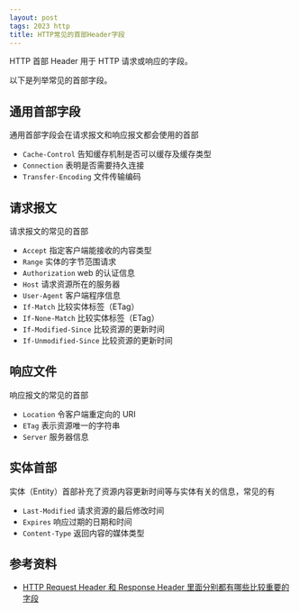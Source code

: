 ```yaml
---
layout: post
tags: 2023 http
title: HTTP常见的首部Header字段
---
```


HTTP 首部 Header 用于 HTTP 请求或响应的字段。

以下是列举常见的首部字段。

## 通用首部字段

通用首部字段会在请求报文和响应报文都会使用的首部

- `Cache-Control` 告知缓存机制是否可以缓存及缓存类型
- `Connection` 表明是否需要持久连接
- `Transfer-Encoding` 文件传输编码

## 请求报文

请求报文的常见的首部

- `Accept` 指定客户端能接收的内容类型
- `Range` 实体的字节范围请求
- `Authorization` web 的认证信息
- `Host` 请求资源所在的服务器
- `User-Agent` 客户端程序信息
- `If-Match` 比较实体标签（ETag）
- `If-None-Match` 比较实体标签（ETag）
- `If-Modified-Since` 比较资源的更新时间
- `If-Unmodified-Since` 比较资源的更新时间

## 响应文件

响应报文的常见的首部

- `Location` 令客户端重定向的 URI
- `ETag` 表示资源唯一的字符串
- `Server` 服务器信息

## 实体首部

实体（Entity）首部补充了资源内容更新时间等与实体有关的信息，常见的有

- `Last-Modified` 请求资源的最后修改时间
- `Expires` 响应过期的日期和时间
- `Content-Type` 返回内容的媒体类型

## 参考资料

- [HTTP Request Header 和 Response Header 里面分别都有哪些比较重要的字段](https://fe.ecool.fun/topic/d7b4d0ce-dc04-4989-9244-88276318b6db?orderBy=updateTime&order=desc&tagId=16)
